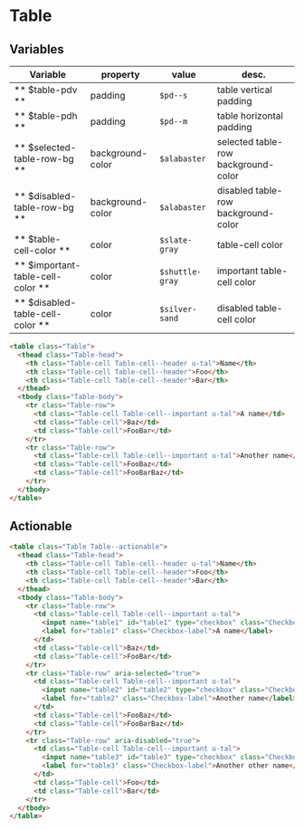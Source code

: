 # Table

## Variables

| Variable                          | property         | value           | desc.                               |
|-----------------------------------|------------------|-----------------|-------------------------------------|
| ** $table-pdv **                  | padding          | `$pd--s`        | table vertical padding              |
| ** $table-pdh **                  | padding          | `$pd--m`        | table horizontal padding            |
| ** $selected-table-row-bg **      | background-color | `$alabaster`    | selected table-row background-color |
| ** $disabled-table-row-bg **      | background-color | `$alabaster`    | disabled table-row background-color |
| ** $table-cell-color **           | color            | `$slate-gray`   | table-cell color                    |
| ** $important-table-cell-color ** | color            | `$shuttle-gray` | important table-cell color          |
| ** $disabled-table-cell-color **  | color            | `$silver-sand`  | disabled table-cell color           |



```html
<table class="Table">
  <thead class="Table-head">
    <th class="Table-cell Table-cell--header u-tal">Name</th>
    <th class="Table-cell Table-cell--header">Foo</th>
    <th class="Table-cell Table-cell--header">Bar</th>
  </thead>
  <tbody class="Table-body">
    <tr class="Table-row">
      <td class="Table-cell Table-cell--important u-tal">A name</td>
      <td class="Table-cell">Baz</td>
      <td class="Table-cell">FooBar</td>
    </tr>
    <tr class="Table-row">
      <td class="Table-cell Table-cell--important u-tal">Another name</td>
      <td class="Table-cell">FooBaz</td>
      <td class="Table-cell">FooBarBaz</td>
    </tr>
  </tbody>
</table>
```



## Actionable

```html
<table class="Table Table--actionable">
  <thead class="Table-head">
    <th class="Table-cell Table-cell--header u-tal">Name</th>
    <th class="Table-cell Table-cell--header">Foo</th>
    <th class="Table-cell Table-cell--header">Bar</th>
  </thead>
  <tbody class="Table-body">
    <tr class="Table-row">
      <td class="Table-cell Table-cell--important u-tal">
        <input name="table1" id="table1" type="checkbox" class="Checkbox-input">
        <label for="table1" class="Checkbox-label">A name</label>
      </td>
      <td class="Table-cell">Baz</td>
      <td class="Table-cell">FooBar</td>
    </tr>
    <tr class="Table-row" aria-selected="true">
      <td class="Table-cell Table-cell--important u-tal">
        <input name="table2" id="table2" type="checkbox" class="Checkbox-input" checked>
        <label for="table2" class="Checkbox-label">Another name</label>
      </td>
      <td class="Table-cell">FooBaz</td>
      <td class="Table-cell">FooBarBaz</td>
    </tr>
    <tr class="Table-row" aria-disabled="true">
      <td class="Table-cell Table-cell--important u-tal">
        <input name="table3" id="table3" type="checkbox" class="Checkbox-input" disabled>
        <label for="table3" class="Checkbox-label">Another other name</label>
      </td>
      <td class="Table-cell">Foo</td>
      <td class="Table-cell">Bar</td>
    </tr>
  </tbody>
</table>
```
